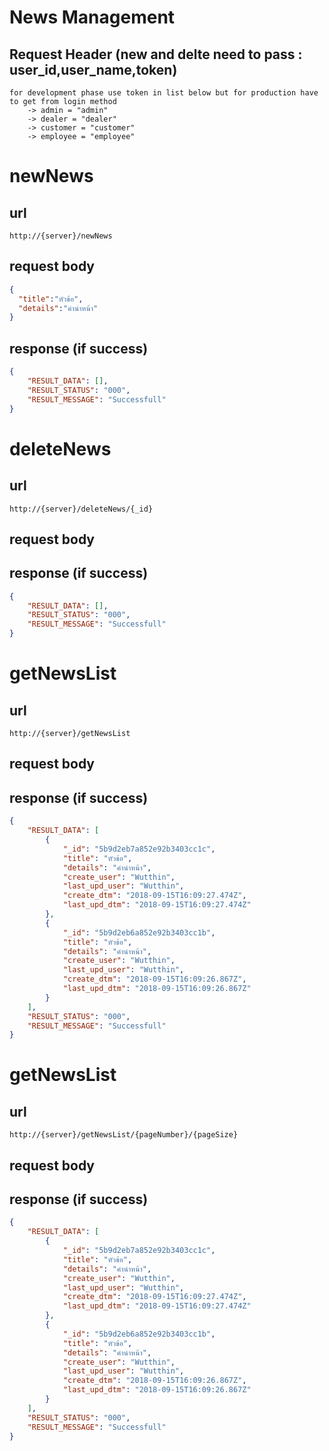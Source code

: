 # News Management

## Request Header (new and delte need to pass : user_id,user_name,token)
    for development phase use token in list below but for production have to get from login method
        -> admin = "admin" 
        -> dealer = "dealer" 
        -> customer = "customer"
        -> employee = "employee"

# newNews

## url
    http://{server}/newNews 

## request body
```json
{
  "title":"หัวข้อ",
  "details":"คำนำหน้า"
}
```
## response (if success)

```json
{
    "RESULT_DATA": [],
    "RESULT_STATUS": "000",
    "RESULT_MESSAGE": "Successfull"
}
```

# deleteNews

## url
    http://{server}/deleteNews/{_id} 

## request body

## response (if success)

```json
{
    "RESULT_DATA": [],
    "RESULT_STATUS": "000",
    "RESULT_MESSAGE": "Successfull"
}
```
# getNewsList

## url
    http://{server}/getNewsList 

## request body

## response (if success)

```json
{
    "RESULT_DATA": [
        {
            "_id": "5b9d2eb7a852e92b3403cc1c",
            "title": "หัวข้อ",
            "details": "คำนำหน้า",
            "create_user": "Wutthin",
            "last_upd_user": "Wutthin",
            "create_dtm": "2018-09-15T16:09:27.474Z",
            "last_upd_dtm": "2018-09-15T16:09:27.474Z"
        },
        {
            "_id": "5b9d2eb6a852e92b3403cc1b",
            "title": "หัวข้อ",
            "details": "คำนำหน้า",
            "create_user": "Wutthin",
            "last_upd_user": "Wutthin",
            "create_dtm": "2018-09-15T16:09:26.867Z",
            "last_upd_dtm": "2018-09-15T16:09:26.867Z"
        }
    ],
    "RESULT_STATUS": "000",
    "RESULT_MESSAGE": "Successfull"
}
```

# getNewsList

## url
    http://{server}/getNewsList/{pageNumber}/{pageSize} 

## request body

## response (if success)

```json
{
    "RESULT_DATA": [
        {
            "_id": "5b9d2eb7a852e92b3403cc1c",
            "title": "หัวข้อ",
            "details": "คำนำหน้า",
            "create_user": "Wutthin",
            "last_upd_user": "Wutthin",
            "create_dtm": "2018-09-15T16:09:27.474Z",
            "last_upd_dtm": "2018-09-15T16:09:27.474Z"
        },
        {
            "_id": "5b9d2eb6a852e92b3403cc1b",
            "title": "หัวข้อ",
            "details": "คำนำหน้า",
            "create_user": "Wutthin",
            "last_upd_user": "Wutthin",
            "create_dtm": "2018-09-15T16:09:26.867Z",
            "last_upd_dtm": "2018-09-15T16:09:26.867Z"
        }
    ],
    "RESULT_STATUS": "000",
    "RESULT_MESSAGE": "Successfull"
}
```